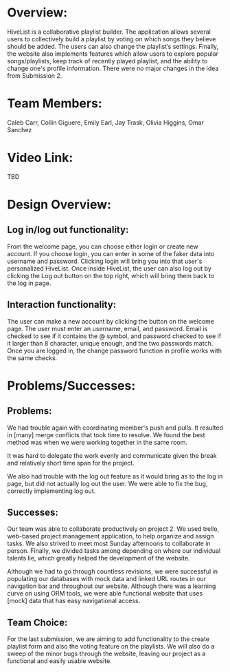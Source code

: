 ﻿# ﻿﻿Overview:HiveList is a collaborative playlist builder. The application allows several users to collectively build a playlist by voting on which songs they believe should be added. The users can also change the playlist’s settings. Finally, the website also implements features which allow users to explore popular songs/playlists, keep track of recently played playlist, and the ability to change one's profile information. There were no major changes in the idea from Submission 2.# Team Members: Caleb Carr, Collin Giguere, Emily Earl, Jay Trask, Olivia Higgins, Omar Sanchez# Video Link:TBD# Design Overview:## Log in/log out functionality:From the welcome page, you can choose either login or create new account. If you choose login, you can enter in some of the faker data into username and password. Clicking login will bring you into that user's personalized HiveList. Once inside HiveList, the user can also log out by clicking the Log out button on the top right, which will bring them back to the log in page. ## Interaction functionality:The user can make a new account by clicking the button on the welcome page. The user must enter an username, email, and password. Email is checked to see if it contains the @ symbol, and password checked to see if it larger than 8 character, unique enough, and the two passwords match. Once you are logged in, the change password function in profile works with the same checks.  # Problems/Successes:## Problems:We had trouble again with coordinating member's push and pulls. It resulted in [many] merge conflicts that took time to resolve. We found the best method was when we were working together in the same room. It was hard to delegate the work evenly and communicate given the break and relatively short time span for the project. We also had trouble with the log out feature as it would bring as to the log in page, but did not actually log out the user. We were able to fix the bug, correctly implementing log out.## Successes:Our team was able to collaborate productively on project 2. We used trello, web-based project management application, to help organize and assign tasks. We also strived to meet most Sunday afternoons to collaborate in person. Finally, we divided tasks among depending on where our individual talents lie, which greatly helped the development of the website. Although we had to go through countless revisions, we were successful in populating our databases with mock data and linked URL routes in our navigation bar and throughout our website. Although there was a learning curve on using ORM tools, we were able functional website that uses [mock] data that has easy navigational access.## Team Choice:For the last submission, we are aiming to add functionality to the create playlist form and also the voting feature on the playlists. We will also do a sweep of the minor bugs through the website, leaving our project as a functional and easily usable website.